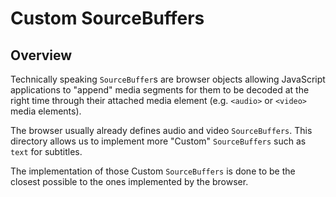 # Custom SourceBuffers #########################################################


## Overview ####################################################################

Technically speaking ``SourceBuffer``s are browser objects allowing JavaScript
applications to "append" media segments for them to be decoded at the right time
through their attached media element (e.g. ``<audio>`` or ``<video>`` media
elements).

The browser usually already defines audio and video `SourceBuffers`. This
directory allows us to implement more "Custom" `SourceBuffers` such as `text`
for subtitles.

The implementation of those Custom `SourceBuffers` is done to be the closest
possible to the ones implemented by the browser.
